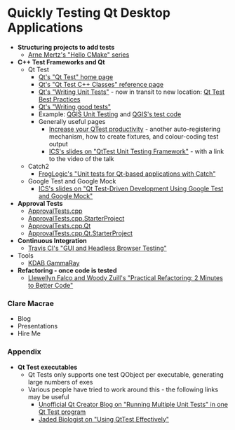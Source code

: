 # Quickly Testing Qt Desktop Applications

* **Structuring projects to add tests**
    * [Arne Mertz's "Hello CMake" series](https://arne-mertz.de/2018/05/hello-cmake/)
* **C++ Test Frameworks and Qt**
    * Qt Test
        * [Qt's "Qt Test" home page](https://doc.qt.io/qt-5/qttest-index.html)
        * [Qt's "Qt Test C++ Classes" reference page](https://doc.qt.io/qt-5/qttest-module.html)
        * [Qt's "Writing Unit Tests"](https://wiki.qt.io/Writing_Unit_Tests) - now in transit to new location: [Qt Test Best Practices](https://doc-snapshots.qt.io/qt5-5.13/qttest-best-practices-qdoc.html)
        * [Qt's "Writing good tests"](https://wiki.qt.io/Writing_good_tests)
        * Example: [QGIS Unit Testing](https://docs.qgis.org/3.4/en/docs/developers_guide/unittesting.html) and [QGIS's test code](https://github.com/qgis/QGIS/tree/master/tests)
        * Generally useful pages
            * [Increase your QTest productivity](https://marcoarena.wordpress.com/tag/qtest-fixture/) - another auto-registering mechanism, how to create fixtures, and colour-coding test output
            * [ICS's slides on "QtTest Unit Testing Framework"](https://www.slideshare.net/ICSinc/qt-test-framework) - with a link to the video of the talk
    * Catch2
        * [FrogLogic's "Unit tests for Qt-based applications with Catch"](https://www.froglogic.com/blog/tip-of-the-week/unit-tests-for-qt-based-applications-with-catch/)
    * Google Test and Google Mock
        * [ICS's slides on "Qt Test-Driven Development Using Google Test and Google Mock"](https://www.slideshare.net/ICSinc/webinar-qt-testdriven-development-using-google-test-and-google-mock)
* **Approval Tests**
    * [ApprovalTests.cpp](https://github.com/approvals/ApprovalTests.cpp)
    * [ApprovalTests.cpp.StarterProject](https://github.com/approvals/ApprovalTests.cpp.StarterProject)
    * [ApprovalTests.cpp.Qt](https://github.com/approvals/ApprovalTests.cpp.Qt)
    * [ApprovalTests.cpp.Qt.StarterProject](https://github.com/approvals/ApprovalTests.cpp.Qt.StarterProject)
* **Continuous Integration**
    * [Travis CI's "GUI and Headless Browser Testing"](https://docs.travis-ci.com/user/gui-and-headless-browsers/)
* Tools
    * [KDAB GammaRay](https://www.kdab.com/development-resources/qt-tools/gammaray/)
* **Refactoring - once code is tested**
    * [Llewellyn Falco and Woody Zuill's "Practical Refactoring: 2 Minutes to Better Code"](https://youtu.be/aWiwDdx_rdo)

### Clare Macrae

* Blog
* Presentations
* Hire Me

### Appendix

* **Qt Test executables**
    * Qt Tests only supports one test QObject per executable, generating large numbers of exes
    * Various people have tried to work around this - the following links may be useful
        * [Unofficial Qt Creator Blog on "Running Multiple Unit Tests" in one Qt Test program](http://qtcreator.blogspot.com/2009/10/running-multiple-unit-tests.html)
        * [Jaded Biologist on "Using QtTest Effectively"](https://alexhuszagh.github.io/2016/using-qttest-effectively/)
